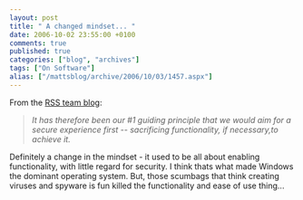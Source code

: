 ```yaml
---
layout: post
title: " A changed mindset... "
date: 2006-10-02 23:55:00 +0100
comments: true
published: true
categories: ["blog", "archives"]
tags: ["On Software"]
alias: ["/mattsblog/archive/2006/10/03/1457.aspx"]
---
```

<!-- more -->

<P>From the <A href="http://blogs.msdn.com/rssteam/archive/2006/09/09/747111.aspx">RSS team blog</A>:</P>
 <BLOCKQUOTE>
 <P><EM>It has therefore been our #1 guiding principle that we would aim for a secure experience first -- sacrificing functionality, if necessary,to achieve it.</EM></P></BLOCKQUOTE>
 <P dir=ltr>Definitely a change in the mindset - it used to be all about enabling functionality, with little regard for security. I think thats what made Windows the dominant operating system. But, those scumbags that think creating viruses and spyware is fun killed the functionality and ease of use thing...</P>
